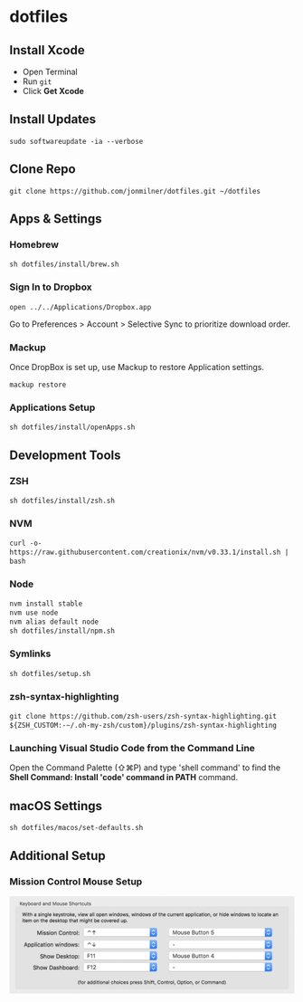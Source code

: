 # dotfiles

## Install Xcode
- Open Terminal
- Run `git`
- Click **Get Xcode**

## Install Updates
```shell
sudo softwareupdate -ia --verbose
```

## Clone Repo
```shell
git clone https://github.com/jonmilner/dotfiles.git ~/dotfiles
```

## Apps & Settings

### Homebrew
```shell
sh dotfiles/install/brew.sh
```

### Sign In to Dropbox
```shell
open ../../Applications/Dropbox.app
```

Go to Preferences > Account > Selective Sync to prioritize download order.

### Mackup
Once DropBox is set up, use Mackup to restore Application settings.

```shell
mackup restore
```

### Applications Setup
```shell
sh dotfiles/install/openApps.sh
```

## Development Tools

### ZSH
```shell
sh dotfiles/install/zsh.sh
```

### NVM
```shell
curl -o- https://raw.githubusercontent.com/creationix/nvm/v0.33.1/install.sh | bash
```

### Node
```shell
nvm install stable
nvm use node
nvm alias default node
sh dotfiles/install/npm.sh
```

### Symlinks
```shell
sh dotfiles/setup.sh
```

### zsh-syntax-highlighting
```shell
git clone https://github.com/zsh-users/zsh-syntax-highlighting.git ${ZSH_CUSTOM:-~/.oh-my-zsh/custom}/plugins/zsh-syntax-highlighting
```

### Launching Visual Studio Code from the Command Line
Open the Command Palette (⇧⌘P) and type 'shell command' to find the **Shell Command: Install 'code' command in PATH** command.

## macOS Settings
```shell
sh dotfiles/macos/set-defaults.sh
```

## Additional Setup

### Mission Control Mouse Setup
![Mission Control Mouse Setup](mission-control-mouse-setup.png)
